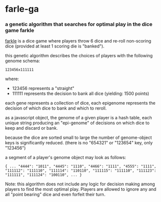 # farle-ga
### a genetic algorithm that searches for optimal play in the dice game farkle

[farkle](https://en.wikipedia.org/wiki/Farkle) is a dice game where players throw 6 dice and re-roll non-scoring dice (provided at least 1 scoring die is "banked"). 

this genetic algorithm describes the choices of players with the following genome schema: 

`123456x111111`

where: 
* 123456 represents a "straight"
* 111111 represents the decision to bank all dice (yielding: 1500 points)

each gene represents a collection of dice, each epigenome represents the decision of which dice to bank and which to reroll. 

as a javascript object, the genome of a given player is a hash table, each unique string producing an "epi-genome" of decisions on which dice to keep and discard or bank. 

because the dice are sorted small to large the number of genome-object keys is significantly reduced. (there is no "654321" or "123654" key, only "123456")

a segment of a player's genome object may look as follows: 

`{
    ...
    "4444": "1011",
    "4445": "1110",
    "4466": "1111",
    "4555": "1111",
    "111112": "111110",
    "111114": "110110",
    "111115": "111110",
    "111123": "111111",
    "111124": "100110",
    ...
}`

Note: this algorithm does not include any logic for decision making among players to find the most optimal play. Players are allowed to ignore any and all "point bearing" dice and even forfeit their turn. 



